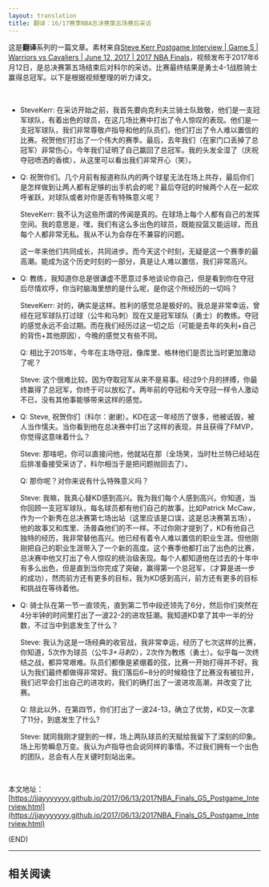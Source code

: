 ```yaml
---
layout: translation
title: 翻译：16/17赛季NBA总决赛第五场赛后采访
---
```



这是**翻译**系列的一篇文章。素材来自[Steve Kerr Postgame Interview \| Game 5 \| Warriors vs Cavaliers \| June 12, 2017 \| 2017 NBA Finals](https://www.youtube.com/watch?v=0wKAMpcXTH4)，视频发布于2017年6月12日，是总决赛第五场结束后对科尔的采访。比赛最终结果是勇士4-1战胜骑士赢得总冠军。以下是根据视频整理的听力译文。

<br/>

*	SteveKerr: 在采访开始之前，我首先要向克利夫兰骑士队致敬，他们是一支冠军球队，有着出色的球员，在这几场比赛中打出了令人惊叹的表现。他们是一支冠军球队，我们非常尊敬卢指导和他的队员们，他们打出了令人难以置信的比赛。祝贺他们打出了一个伟大的赛季。最后，去年我们（在家门口丢掉了总冠军）非常伤心，今年我们证明了自己赢回了总冠军。我的头发全湿了（庆祝夺冠喷洒的香槟），从这里可以看出我们非常开心（笑）。

*	Q: 祝贺你们。几个月前有报道称队内的两个球星无法在场上共存，最后你们是怎样做到让两人都有足够的出手机会的呢？最后夺冠的时候两个人在一起欢呼雀跃，对球队或者对你是否有特殊意义呢？

	SteveKerr: 我不认为这些所谓的传闻是真的。在球场上每个人都有自己的发挥空间。我的意思是，嘿，我们有这么多出色的球员，既能投篮又能运球，而且每个人都非常无私。我从不认为会存在不兼容的问题。

	这一年来他们共同成长，共同进步。而今天这个时刻，无疑是这一个赛季的最高潮。能成为这个历史时刻的一部分，真是让人难以置信，我们非常高兴。

*	Q: 教练，我知道你总是很谦虚不愿意过多地谈论你自己，但是看到你在夺冠后尽情欢呼，你当时脑海里想的是什么呢，是你这个所经历的一切吗？

	SteveKerr: 对的，确实是这样。胜利的感觉总是极好的。我总是非常幸运，曾经在冠军球队打过球（公牛和马刺）现在又是冠军球队（勇士）的教练。夺冠的感觉永远不会过期。而在我们经历过这一切之后（可能是去年的失利+自己的背伤+其他原因），今晚的感觉又有些不同。

	Q: 相比于2015年，今年在主场夺冠，像库里、格林他们是否比当时更加激动了呢？

	Steve: 这个很难比较。因为夺取冠军从来不是易事。经过9个月的拼搏，你最终赢得了总冠军，你终于可以放松了。两年前的夺冠和今天夺冠一样令人激动不已，没有其他事能够带来这样的感觉。

*	Q: Steve, 祝贺你们（科尔：谢谢）。KD在这一年经历了很多，他被诋毁，被人当作懦夫。当你看到他在总决赛中打出了这样的表现，并且获得了FMVP，你觉得这意味着什么？

	Steve: 那啥吧，你可以直接问他，他就站在那（全场笑，当时杜兰特已经站在后排准备接受采访了，科尔相当于是把问题抛回去了）。

	Q: 那你呢？对你来说有什么特殊意义吗？

	Steve: 我嘛，我真心替KD感到高兴。我为我们每个人感到高兴。你知道，当你回顾一支冠军球队，每名球员都有他们自己的故事。比如Patrick McCaw，作为一个新秀在总决赛第七场出站（这里应该是口误，这是总决赛第五场），他的故事又和库里、汤普森他们的不一样。不过你刚才提到了，KD有他自己独特的经历，我非常替他高兴。他已经有着令人难以置信的职业生涯。但他刚刚把自己的职业生涯带入了一个新的高度。这个赛季他都打出了出色的比赛，总决赛中他又打出了令人惊叹的统治级表现。每个人都知道他在过去的十年中有多么出色，但是直到当你完成了突破，赢得第一个总冠军，（才算是进一步的成功），然而前方还有更多的目标，我为KD感到高兴，前方还有更多的目标和挑战在等待着他。

*	Q: 骑士队在第一节一直领先，直到第二节中段还领先了6分，然后你们突然在4分半钟的时间里打出了一波22-2的进攻狂潮。我知道KD拿了其中一半的分数，不过当中到底发生了什么？

	Steve: 我认为这是一场经典的收官战，我非常幸运，经历了七次这样的比赛，你知道，5次作为球员（公牛*3+马刺*2），2次作为教练（勇士）。似乎每一次终结之战，都异常艰难。队员们都像是紧绷着的弦，比赛一开始打得并不好。我认为我们最终都做得非常好。我们落后6~8分的时候稳住了比赛没有被拉开，我们迟早会打出自己的进攻的，我们的确打出了一波进攻高潮，并改变了比赛。

	Q: 除此以外，在第四节，你们打出了一波24-13，确立了优势，KD又一次拿了11分，到底发生了什么?

	Steve: 就同我刚才提到的一样，场上两队球员的天赋给我留下了深刻的印象。场上形势瞬息万变。我认为卢指导也会说同样的事情。不过我们拥有一个出色的团队，总会有人在关键时刻站出来。

<br/>

本文地址：[https://jjayyyyyyy.github.io/2017/06/13/2017NBA_Finals_G5_Postgame_Interview.html](https://jjayyyyyyy.github.io/2017/06/13/2017NBA_Finals_G5_Postgame_Interview.html)

(END)

---

##  相关阅读
